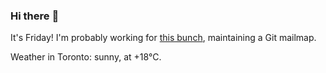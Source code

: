 ### Hi there :wave:

It's Friday! I'm probably working for [this bunch](https://github.com/kohofinancial), maintaining a Git mailmap.

Weather in Toronto: sunny, at +18°C.
